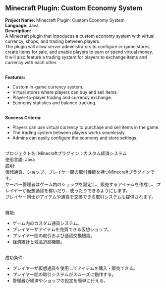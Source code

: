 ## Minecraft Plugin: Custom Economy System

**Project Name:** Minecraft Plugin: Custom Economy System <br>
**Language:** Java <br>
**Description:** <br>
A Minecraft plugin that introduces a custom economy system with virtual currency, shops, and trading between players. <br>
The plugin will allow server administrators to configure in-game stores, create items for sale, and enable players to earn or spend virtual money. <br>
It will also feature a trading system for players to exchange items and currency with each other. <br><br>

**Features:** <br>
- Custom in-game currency system. <br>
- Virtual stores where players can buy and sell items. <br>
- Player-to-player trading and currency exchange. <br>
- Economy statistics and balance tracking. <br><br>

**Success Criteria:** <br>
- Players can use virtual currency to purchase and sell items in the game. <br>
- The trading system between players works seamlessly. <br>
- Admins can easily configure the economy and store settings. <br><br>

プロジェクト名: Minecraftプラグイン：カスタム経済システム <br>
使用言語: Java <br>
説明: <br>
仮想通貨、ショップ、プレイヤー間の取引機能を持つMinecraftプラグインです。 <br>
サーバー管理者はゲーム内のショップを設定し、販売するアイテムを作成し、プレイヤーが仮想通貨を稼いだり、使ったりできるようにします。 <br>
プレイヤー同士がアイテムや通貨を交換できる取引システムも提供されます。 <br><br>

機能: <br>
- ゲーム内のカスタム通貨システム。 <br>
- プレイヤーがアイテムを売買できる仮想ショップ。 <br>
- プレイヤー間の取引および通貨交換機能。 <br>
- 経済統計と残高追跡機能。 <br><br>

成功条件: <br>
- プレイヤーが仮想通貨を使用してアイテムを購入・販売できる。 <br>
- プレイヤー間の取引システムがスムーズに動作する。 <br>
- 管理者が経済やショップの設定を簡単に行える。 <br><br>
